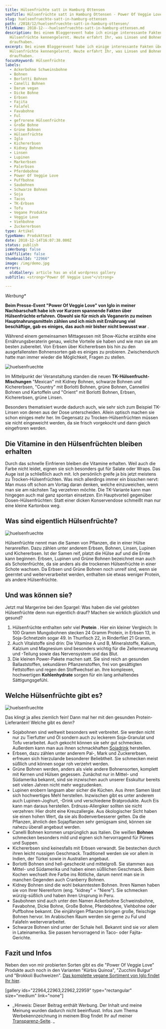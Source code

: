 ```yaml
---
title: Hülsenfrüchte satt in Hamburg Ottensen
seoTitle: Hülsenfrüchte satt in Hamburg Ottensen - Power Of Veggie Love
slug: huelsenfruechte-satt-in-hamburg-ottensen
path: /2018/12/huelsenfruechte-satt-in-hamburg-ottensen/
fileName: 2018-12---huelsenfruechte-satt-in-hamburg-ottensen.md
description: Bei einem Bloggerevent habe ich einige interessante Fakten über
  Hülsenfrüchte kennengelernt. Heute erfahrt Ihr, was Linsen und Bohnen so alles
  draufhaben.
excerpt: Bei einem Bloggerevent habe ich einige interessante Fakten über
  Hülsenfrüchte kennengelernt. Heute erfahrt Ihr, was Linsen und Bohnen so alles
  draufhaben.
focusKeyword: Hülsenfrüchte
labels:
  - Ackerbohne Schweinsbohne
  - Bohnen
  - Borlotti Bohnen
  - Canelli Bohnen
  - Darum vegan
  - Dicke Bohne
  - Erbsen
  - Fajita
  - Falafel
  - Favabohne
  - Ful
  - gefrorene Hülsenfrüchte
  - Große Bohne
  - Grüne Bohnen
  - Hülsenfrüchte
  - Iglo
  - Kichererbsen
  - Kidney Bohnen
  - Linsen
  - Lupinen
  - Markerbsen
  - Palerbsen
  - Pferdebohne
  - Power Of Veggie Love
  - Puffbohne
  - Saubohnen
  - Schwarze Bohnen
  - Soja
  - Tacos
  - TK-Erbsen
  - Tofu
  - Vegane Produkte
  - Veggie Love
  - Viehbohne
  - Zuckererbsen
type: Artikel
typeName: Produkttest
date: 2018-12-14T16:07:38.000Z
status: publish
isWerbung: false
isAffiliate: false
thumbnailId: "22966"
image: /img/demo.jpg
errors:
  oldGallery: article has an old wordpress gallery
subTitle: <strong>"Power Of Veggie Love"</strong>
  
---
```


_Werbung\*_

**Beim Presse-Event "Power Of Veggie Love" von Iglo in meiner Nachbarschaft habe
ich vor Kurzem spannende Fakten über Hülsenfrüchte erfahren. Obwohl sie für mich
als Veganerin zu meinen Hauptnahrungsmitteln zählen und ich mich mit Ernährung
viel beschäftige, gab es einiges, das auch mir bisher nicht bewusst war** .

Während einem gemeinsamen Mittagessen mit Show-Küche erzählte eine
Ernährungsberaterin genau, welche Vorteile sie haben und wie man sie am besten
zubereitet. Von Erbsen über Kichererbsen bis hin zu den ausgefallensten
Bohnensorten gab es einiges zu probieren. Zwischendurch hatte man immer wieder
die Möglichkeit, Fragen zu stellen.

![huelsenfruechte](http://cardamonchai.com/wp-content/uploads/2018/12/erbsen-400x300.jpg "Verschiedene Erbsen")

Im Mittelpunkt der Veranstaltung standen die neuen
**TK-Hülsenfrucht-Mischungen** "Mexican" mit Kidney Bohnen, schwarze Bohnen und
Kichererbsen, "Country" mit Borlotti Bohnen, grüne Bohnen, Cannellini Bohnen und
Kartoffeln und "Orient" mit Borlotti Bohnen, Erbsen, Kichererbsen, grüne Linsen.

Besonders thematisiert wurde dadurch auch, wie sehr sich zum Beispiel TK-Linsen
von denen aus der Dose unterscheiden. Allein optisch machen sie schon einiges
mehr her. Im Gegensatz zu Trocken-Hülsenfrüchten müssen sie nicht eingeweicht
werden, da sie frisch vorgekocht und dann gleich eingefroren werden.

## Die Vitamine in den Hülsenfrüchten bleiben erhalten

Durch das schnelle Einfrieren bleiben die Vitamine erhalten. Weil auch die Farbe
nicht leidet, eignen sie sich besonders gut für Salate oder Wraps. Das Auge isst
ja schließlich auch mit. Ich persönlich greife ja bis jetzt meistens zu
Trocken-Hülsenfrüchten. Was mich allerdings immer ein bisschen nervt: Man muss
oft schon am Vortag daran denken, welche einzuweichen, wenn man sie am nächsten
Tag verzehren möchte. Die TK-Variante kann man hingegen auch mal ganz spontan
einsetzen. Ein Hauptvorteil gegenüber Dosen-Hülsenfrüchten: Statt einer dicken
Konservendose schmeißt man nur eine kleine Kartonbox weg.

## Was sind eigentlich Hülsenfrüchte?

![huelsenfruechte](http://cardamonchai.com/wp-content/uploads/2018/12/taco-400x533.jpg "Schmackhafter Taco")

Hülsenfrüchte nennt man die Samen von Pflanzen, die in einer Hülse heranreifen.
Dazu zählen unter anderem Erbsen, Bohnen, Linsen, Lupinen und Kichererbsen. Ist
der Samen reif, platzt die Hülse auf und die Ernte kann beginnen. Erbsen,
Lupinen und Grüne Bohnen bezeichnet man auch als Schotenfrüchte, da sie anders
als die trockenen Hülsenfrüchte in einer Schote wachsen. Da Erbsen und Grüne
Bohnen noch unreif sind, wenn sie geerntet und weiterverarbeitet werden,
enthalten sie etwas weniger Protein, als andere Hülsenfrüchte.

## Und was können sie?

Jetzt mal Margerine bei den Spargel: Was haben die viel gelobten Hülsenfrüchte
denn nun eigentlich drauf? Machen sie wirklich glücklich und gesund?

1.  Hülsenfrüchte enthalten sehr viel **Protein** . Hier ein kleiner Vergleich:
    In 100 Gramm Mungobohnen stecken 24 Gramm Protein, in Erbsen 13, in
    Soja-Schnetzeln sogar 49. In Thunfisch 22, in Rinderfilet 21 Gramm.
1.  Auch Vitalstoffe sind drin: Die Vitamine A und B, Mineralstoffe, Kalium,
    Kalzium und Magnesium sind besonders wichtig für die Zellerneuerung und
    -Teilung sowie das Nervensystem und das Blut.
1.  Die kleinen Power-Pakete machen satt. Sie sind reich an gesunden
    Ballaststoffen, sekundären Pflanzenstoffen, frei von gesättigten Fettstoffen
    und regen den Stoffwechsel an. Ihre komplexen, hochwertigen
    **Kohlenhydrate** sorgen für ein lang anhaltendes Sättigungsgefühl.

## Welche Hülsenfrüchte gibt es?

![huelsenfruechte](http://cardamonchai.com/wp-content/uploads/2018/12/brotsalat-400x533.jpg "Warmer Brotsalat mit Bohnen")

Das klingt ja alles ziemlich fein! Dann mal her mit den gesunden
Protein-Lieferanten! Welche gibt es denn?

- Sojabohnen sind weltweit besonders weit verbreitet. Sie werden nicht nur zu
  Tierfutter und Öl sondern auch zu leckerem Soja-Granulat und Tofu verarbeitet.
  Auch gekocht können sie sehr gut schmecken. Außerdem kann man aus ihnen
  schmackhaften [Sojadrink](/2014/12/diy-sojamilch/) herstellen.
- Erbsen, dazu zählen unter anderem Pal-, Mark und Zuckererbsen, erfreuen sich
  hierzulande besonderer Beliebtheit. Sie schmecken meist süßlich und können
  sogar roh verzehrt werden.
- Grüne Bohnen werden, anders als viele andere Bohnensorten, komplett mit Kernen
  und Hülsen gegessen. Zunächst nur in Mittel- und Südamerika bekannt, sind sie
  inzwischen auch unserer Esskultur bereits seit vielen Jahren nicht mehr
  wegzudenken.
- Lupinen erobern langsam aber sicher die Küchen. Aus ihren Samen lässt sich
  hochwertiges Mehl herstellen. Inzwischen gibt es unter anderem auch
  Lupinen-Joghurt, -Drink und verschiedene Bratprodukte. Auch Eis kann man
  daraus herstellen. Erdnuss-Allergiker sollten sie nicht verzehren: Hier droht
  eine Kreuzallergie. Aus ökologischer Sicht haben sie einen hohen Wert, da sie
  als Bodenverbesserer gelten. Da die Pflanzen, ähnlich den Sojapflanzen sehr
  genügsam sind, können sie nahezu überall angebaut werden.
- Canelli Bohnen kommen ursprünglich aus Italien. Die weißen **Bohnen**
  schmecken besonders mild und eignen sich hervorragend für Pürees und Suppen.
- Kichererbsen sind keinesfalls mit Erbsen verwandt. Sie bestechen durch ihren
  leicht nussigen Geschmack. Traditionell werden sie vor allem in Indien, der
  Türkei sowie in Australien angebaut.
- Borlotti Bohnen sind hell-gescheckt und mittelgroß. Sie stammen aus Mittel-
  und Südamerika und haben einen süßlichen Geschmack. Beim Kochen wechselt ihre
  Farbe ins Rötliche, darum nennt man sie in manchen Gegenden auch Cranberry
  Bohnen.
- Kidney Bohnen sind die wohl bekanntesten Bohnen. Ihren Namen haben sie von
  Ihrer Nierenform (eng. "kidney" = "Niere"). Sie schmecken würzig-süßlich und
  haben ihren Ursprung in Peru.
- Saubohnen sind auch unter den Namen Ackerbohne Schweinsbohne, Favabohne, Dicke
  Bohne, Große Bohne, Pferdebohne, Viehbohne oder Puffbohne bekannt. Die
  einjährigen Pflanzen bringen große, fleischige Bohnen hervor. Im Arabischen
  Raum werden sie gerne zu Ful und Falafeln weiterverarbeitet.
- Schwarze Bohnen sind unter der Schale hell. Bekannt sind sie vor allem in
  Lateinamerika. Sie passen hervorragend in Taco- oder Fajita-Gerichte.

## Fazit und Infos

Neben den von mir probierten Sorten gibt es die "Power Of Veggie Love" Produkte
auch noch in den Varianten "Kürbis Quinoa", "Zucchini Bulgur" und "Brokkoli
Buchweizen".
[Das komplette vegane Sortiment von Iglo findet Ihr hier](https://www.iglo.de/sortiment/vegan-und-mehr/vegan).

[gallery ids="22964,22963,22962,22959" type="rectangular" size="medium"
link="none"]

- _Hinweis: Dieser Beitrag enthält Werbung. Der Inhalt und meine Meinung wurden
  dadurch nicht beeinflusst. Infos zum Thema Werbekennzeichnung in meinem Blog
  findet Ihr auf meiner  [Transparenz-Seite](/werbung/). _

  